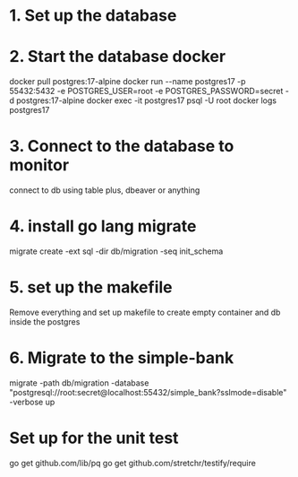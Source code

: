 # 1. Set up the database


# 2. Start the database docker
docker pull postgres:17-alpine
docker run --name postgres17 -p 55432:5432 -e POSTGRES_USER=root -e POSTGRES_PASSWORD=secret -d postgres:17-alpine
docker exec -it postgres17 psql -U root
docker logs postgres17

# 3. Connect to the database to monitor
connect to db using table plus, dbeaver or anything

# 4. install go lang migrate
migrate create -ext sql -dir db/migration -seq init_schema


# 5. set up the makefile
Remove everything and set up makefile to create empty container and db inside the postgres


# 6. Migrate to the simple-bank
migrate -path db/migration -database "postgresql://root:secret@localhost:55432/simple_bank?sslmode=disable" -verbose up



# Set up for the unit test
go get github.com/lib/pq
go get github.com/stretchr/testify/require
